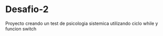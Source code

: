 # Desafio-2
Proyecto creando un test de psicologia sistemica utilizando ciclo while y funcion switch 
